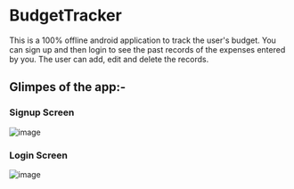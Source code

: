 # BudgetTracker
This is a 100% offline android application to track the user's budget. You can sign up and then login to see the past records of the expenses entered by you. The user can add, edit and delete the records.

## Glimpes of the app:-
### Signup Screen
![image](https://user-images.githubusercontent.com/55046164/210106460-b1203d0a-767b-46c5-bdba-96adbae13699.png)

### Login Screen
![image](https://user-images.githubusercontent.com/55046164/210106360-77086d78-f5f0-45b3-ba71-d25f120495b0.png)
